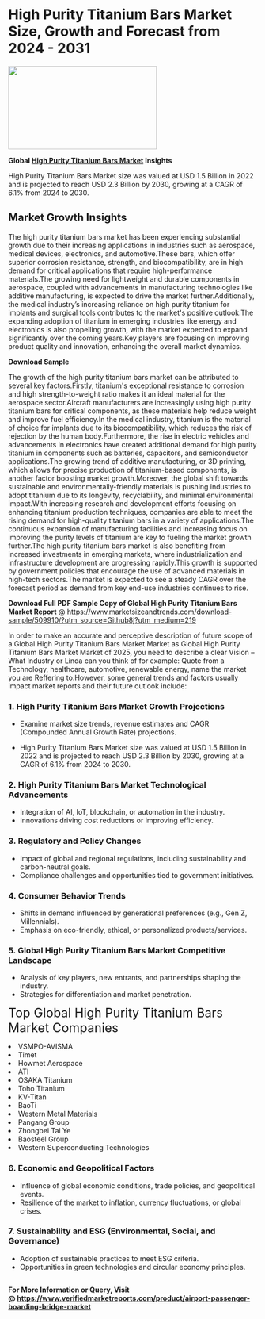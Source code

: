 <H1>High Purity Titanium Bars Market Size, Growth and Forecast from 2024 - 2031</H1><img class="aligncenter size-medium wp-image-584254" src="https://thirdeyenews.in/wp-content/uploads/2024/09/Global-Market-Research-300x168.jpeg" alt="" width="300" height="168" /><p><strong>Global&nbsp;<a href="https://www.marketsizeandtrends.com/download-sample/509910/?utm_source=Github8j?utm_medium=219">High Purity Titanium Bars Market</a> Insights</strong></p><p>High Purity Titanium Bars Market size was valued at USD 1.5 Billion in 2022 and is projected to reach USD 2.3 Billion by 2030, growing at a CAGR of 6.1% from 2024 to 2030.</p><p><h2>Market Growth Insights</h2> <p>The high purity titanium bars market has been experiencing substantial growth due to their increasing applications in industries such as aerospace, medical devices, electronics, and automotive.These bars, which offer superior corrosion resistance, strength, and biocompatibility, are in high demand for critical applications that require high-performance materials.The growing need for lightweight and durable components in aerospace, coupled with advancements in manufacturing technologies like additive manufacturing, is expected to drive the market further.Additionally, the medical industry’s increasing reliance on high purity titanium for implants and surgical tools contributes to the market's positive outlook.The expanding adoption of titanium in emerging industries like energy and electronics is also propelling growth, with the market expected to expand significantly over the coming years.Key players are focusing on improving product quality and innovation, enhancing the overall market dynamics.</p> <p><strong>Download Sample</strong></p> <p>The growth of the high purity titanium bars market can be attributed to several key factors.Firstly, titanium's exceptional resistance to corrosion and high strength-to-weight ratio makes it an ideal material for the aerospace sector.Aircraft manufacturers are increasingly using high purity titanium bars for critical components, as these materials help reduce weight and improve fuel efficiency.In the medical industry, titanium is the material of choice for implants due to its biocompatibility, which reduces the risk of rejection by the human body.Furthermore, the rise in electric vehicles and advancements in electronics have created additional demand for high purity titanium in components such as batteries, capacitors, and semiconductor applications.The growing trend of additive manufacturing, or 3D printing, which allows for precise production of titanium-based components, is another factor boosting market growth.Moreover, the global shift towards sustainable and environmentally-friendly materials is pushing industries to adopt titanium due to its longevity, recyclability, and minimal environmental impact.With increasing research and development efforts focusing on enhancing titanium production techniques, companies are able to meet the rising demand for high-quality titanium bars in a variety of applications.The continuous expansion of manufacturing facilities and increasing focus on improving the purity levels of titanium are key to fueling the market growth further.The high purity titanium bars market is also benefiting from increased investments in emerging markets, where industrialization and infrastructure development are progressing rapidly.This growth is supported by government policies that encourage the use of advanced materials in high-tech sectors.The market is expected to see a steady CAGR over the forecast period as demand from key end-use industries continues to rise.</p> <p><span class=""><strong>Download Full PDF Sample Copy of Global High Purity Titanium Bars Market Report</strong> @ <a href="https://www.marketsizeandtrends.com/download-sample/509910/?utm_source=Github8j?utm_medium=219" target="_blank">https://www.marketsizeandtrends.com/download-sample/509910/?utm_source=Github8j?utm_medium=219</a></span></p><p>In order to make an accurate and perceptive description of future scope of a Global&nbsp;High Purity Titanium Bars Market Market as Global&nbsp;High Purity Titanium Bars Market Market of 2025, you need to describe a clear Vision &ndash; What Industry or Linda can you think of for example: Quote from a Technology, healthcare, automotive, renewable energy, name the market you are Reffering to.However, some general trends and factors usually impact market reports and their future outlook include:</p><h3>1.&nbsp;<strong>High Purity Titanium Bars Market Growth Projections</strong></h3><ul><li>Examine market size trends, revenue estimates and CAGR (Compounded Annual Growth Rate) projections.</li><li><p>High Purity Titanium Bars Market size was valued at USD 1.5 Billion in 2022 and is projected to reach USD 2.3 Billion by 2030, growing at a CAGR of 6.1% from 2024 to 2030.</p></li></ul><h3>2.&nbsp;<strong>High Purity Titanium Bars Market Technological Advancements</strong></h3><ul><li>Integration of AI, IoT, blockchain, or automation in the industry.</li><li>Innovations driving cost reductions or improving efficiency.</li></ul><h3>3.&nbsp;<strong>Regulatory and Policy Changes</strong></h3><ul><li>Impact of global and regional regulations, including sustainability and carbon-neutral goals.</li><li>Compliance challenges and opportunities tied to government initiatives.</li></ul><h3>4.&nbsp;<strong>Consumer Behavior Trends</strong></h3><ul><li>Shifts in demand influenced by generational preferences (e.g., Gen Z, Millennials).</li><li>Emphasis on eco-friendly, ethical, or personalized products/services.</li></ul><h3>5.&nbsp;<strong>Global High Purity Titanium Bars Market Competitive Landscape</strong></h3><ul><li>Analysis of key players, new entrants, and partnerships shaping the industry.</li><li>Strategies for differentiation and market penetration.</li></ul><p data-pm-slice="1 1 []"><span style="color: inherit; font-family: inherit; font-size: 25px;">Top Global High Purity Titanium Bars Market Companies</span></p><div class="" data-test-id=""><p><li>VSMPO-AVISMA</li><li> Timet</li><li> Howmet Aerospace</li><li> ATI</li><li> OSAKA Titanium</li><li> Toho Titanium</li><li> KV-Titan</li><li> BaoTi</li><li> Western Metal Materials</li><li> Pangang Group</li><li> Zhongbei Tai Ye</li><li> Baosteel Group</li><li> Western Superconducting Technologies</li></p></div><h3>6.&nbsp;<strong>Economic and Geopolitical Factors</strong></h3><ul><li>Influence of global economic conditions, trade policies, and geopolitical events.</li><li>Resilience of the market to inflation, currency fluctuations, or global crises.</li></ul><h3>7.&nbsp;<strong>Sustainability and ESG (Environmental, Social, and Governance)</strong></h3><ul><li>Adoption of sustainable practices to meet ESG criteria.</li><li>Opportunities in green technologies and circular economy principles.</li></ul><h2><strong style="font-size: 14px;">For More Information or Query, Visit @&nbsp;</strong><a style="background-color: #ffffff; font-size: 14px;" href="https://www.marketsizeandtrends.com/report/high-purity-titanium-bars-market/" target="_blank">https://www.verifiedmarketreports.com/product/airport-passenger-boarding-bridge-market</a></h2>